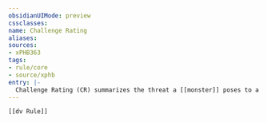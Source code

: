 ```yaml
---
obsidianUIMode: preview
cssclasses:
name: Challenge Rating
aliases:
sources:
- xPHB363
tags:
- rule/core
- source/xphb
entry: |-
  Challenge Rating (CR) summarizes the threat a [[monster]] poses to a group of four [[player character|player characters]]. Compare a [[monster]]'s CR to the characters' level. If the CR is higher, the [[monster]] is likely a danger. If the CR is lower, the [[monster]] likely poses little threat. But circumstances and the number of player characters can significantly alter how threatening a [[monster]] is in actual play. The Dungeon Master's Guide provides guidance to the DM on using CR while planning potential combat [[encounter|encounters]].
---
```


```meta-bind-embed
[[dv Rule]]
```